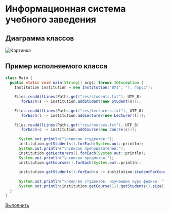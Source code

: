 # Информационная система учебного заведения
## Диаграмма классов
![Картинка](https://sun1-92.userapi.com/Ss12lACg9j_NFb4BJp-NfuhYF6j17d1Hm2Hi5g/DHsVQzDjrKA.jpg)
## Пример исполняемого класса
```Java
class Main {
  public static void main(String[] args) throws IOException {
    Institution institution = new Institution("ВУЗ", "г. Город");
    
    Files.readAllLines(Paths.get("res/students.txt"), UTF_8)
      .forEach(s -> institution.addStudent(new Student(s)));
      
    Files.readAllLines(Paths.get("res/lecturers.txt"), UTF_8)
      .forEach(l -> institution.addLecturer(new Lecturer(l)));
      
    Files.readAllLines(Paths.get("res/courses.txt"), UTF_8)
      .forEach(c -> institution.addCourse(new Course(c)));
      
      System.out.println("\nсписок студентов:");
      institution.getStudents().forEach(System.out::println);
      System.out.println("\nсписок преподавателей:");
      institution.getLecturers().forEach(System.out::println);
      System.out.println("\nсписок предметов:");
      institution.getCourses().forEach(System.out::println);
      
      institution.getStudents().forEach(s -> institution.studentForCourseAssociate(s, institution.getCourse(11)));
      
      System.out.println("\nКол-во студентов, изучающих курс физики: ");
      System.out.println(institution.getCourse(11).getStudents().size());
  }
}
```
[Выполнить](https://Institution20.dmitrysar.repl.run)
